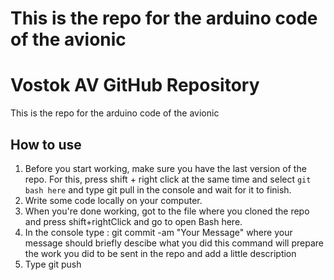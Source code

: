 # This is the repo for the arduino code of the avionic
# Vostok AV GitHub Repository
This is the repo for the arduino code of the avionic

## How to use 

1. Before you start working, make sure you have the last version of the repo. For this, 
   press shift + right click at the same time and select `git bash here` and type git pull
   in the console and wait for it to finish.
2. Write some code locally on your computer.
3. When you're done working, got to the file where you cloned the repo and press shift+rightClick
   and go to open Bash here.
4. In the console type : git commit -am "Your Message" where your message should briefly descibe what you did
   this command will prepare the work you did to be sent in the repo and add a little description
5. Type git push 
		
	
